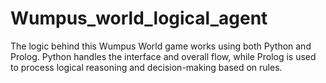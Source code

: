 # Wumpus_world_logical_agent
The logic behind this Wumpus World game works using both Python and Prolog. Python handles the interface and overall flow, while Prolog is used to process logical reasoning and decision-making based on rules.
